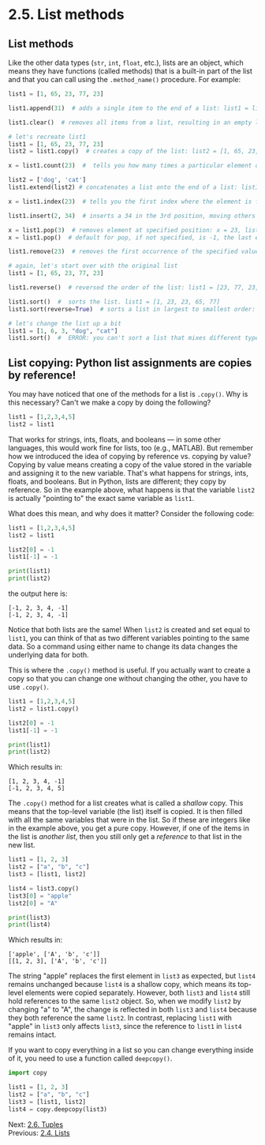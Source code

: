 # 2.5. List methods

## List methods

Like the other data types (`str`, `int`, `float`, etc.), lists are an object, which means they have functions (called
methods) that is a built-in part of the list and that you can call using the `.method_name()` procedure. For example:

```python
list1 = [1, 65, 23, 77, 23]

list1.append(31)  # adds a single item to the end of a list: list1 = list2 = [1, 65, 23, 77, 23, 31]

list1.clear()  # removes all items from a list, resulting in an empty list: list1 = []

# let's recreate list1
list1 = [1, 65, 23, 77, 23]
list2 = list1.copy()  # creates a copy of the list: list2 = [1, 65, 23, 77, 23]

x = list1.count(23)  #  tells you how many times a particular element occurs in a list: x = 2

list2 = ['dog', 'cat']
list1.extend(list2) # concatenates a list onto the end of a list: list1 = [1, 65, 34, 23, 77, 23, 'dog', 'cat']

x = list1.index(23)  # tells you the first index where the element is found: x = 2. will cause error if not in list

list1.insert(2, 34)  # inserts a 34 in the 3rd position, moving others back: list1 = [1, 65, 34, 23, 77, 23, 'dog', 'cat']

x = list1.pop(3)  # removes element at specified position: x = 23, list1 = [1, 65, 34, 77, 23, 'dog', 'cat']
x = list1.pop()  # default for pop, if not specified, is -1, the last element in the list: x = 'cat', list1 = [1, 65, 34, 77, 23, 'dog']

list1.remove(23)  # removes the first occurrence of the specified value from the list: list1 = [1, 65, 34, 77, 'dog']

# again, let's start over with the original list
list1 = [1, 65, 23, 77, 23]

list1.reverse()  # reversed the order of the list: list1 = [23, 77, 23, 65, 1]

list1.sort()  #  sorts the list. list1 = [1, 23, 23, 65, 77]
list1.sort(reverse=True)  # sorts a list in largest to smallest order: list1 = [77, 65, 23, 23, 1]

# let's change the list up a bit
list1 = [1, 6, 3, "dog", "cat"]
list1.sort()  #  ERROR: you can't sort a list that mixes different types of data
```

## List copying: Python list assignments are copies by reference!

You may have noticed that one of the methods for a list is `.copy()`. Why is this necessary? Can't we make a copy by doing
the following?

```python
list1 = [1,2,3,4,5]
list2 = list1
```

That works for strings, ints, floats, and booleans — in some other languages, this would work fine for lists, too (e.g.,
MATLAB). But remember how we introduced the idea of copying by reference vs. copying by value? Copying by value means
creating a copy of the value stored in the variable and assigning it to the new variable. That's what happens for
strings, ints, floats, and booleans. But in Python, lists are different; they copy by reference. So in the example
above, what happens is that the variable `list2` is actually "pointing to" the exact same variable as `list1`.

What does this mean, and why does it matter? Consider the following code:

```python
list1 = [1,2,3,4,5]
list2 = list1

list2[0] = -1
list1[-1] = -1

print(list1)
print(list2)
```

the output here is:

```text
[-1, 2, 3, 4, -1]
[-1, 2, 3, 4, -1]
```

Notice that both lists are the same! When `list2` is created and set equal to `list1`, you can think of that as two
different variables pointing to the same data. So a command using either name to change its data changes the underlying
data for both.

This is where the `.copy()` method is useful. If you actually want to create a copy so that you can change one without
changing the other, you have to use `.copy()`.

```python
list1 = [1,2,3,4,5]
list2 = list1.copy()

list2[0] = -1
list1[-1] = -1

print(list1)
print(list2)
```

Which results in:

```text
[1, 2, 3, 4, -1]
[-1, 2, 3, 4, 5]
```

The `.copy()` method for a list creates what is called a _shallow_ copy. This means that the top-level variable (the
list) itself is copied. It is then filled with all the same variables that were in the list. So if these are integers
like in the example above, you get a pure copy. However, if one of the items in the list is _another list_, then you still
only get a _reference_ to that list in the new list.

```python
list1 = [1, 2, 3]
list2 = ["a", "b", "c"]
list3 = [list1, list2]

list4 = list3.copy()
list3[0] = "apple"
list2[0] = "A"

print(list3)
print(list4)

```

Which results in:

```text
['apple', ['A', 'b', 'c']]
[[1, 2, 3], ['A', 'b', 'c']]
```

The string "apple" replaces the first element in `list3` as expected, but `list4` remains unchanged because `list4` is a
shallow copy, which means its top-level elements were copied separately. However, both `list3` and `list4` still hold
references to the same `list2` object. So, when we modify `list2` by changing "a" to "A", the change is reflected in
both `list3` and `list4` because they both reference the same `list2`. In contrast, replacing `list1` with "apple" in
`list3` only affects `list3`, since the reference to `list1` in `list4` remains intact.

If you want to copy everything in a list so you can change everything inside of it, you need to use a function called
`deepcopy()`.

```python
import copy

list1 = [1, 2, 3]
list2 = ["a", "b", "c"]
list3 = [list1, list2]
list4 = copy.deepcopy(list3)
```

Next: [2.6. Tuples](2.6.%20Tuples.md)<br>
Previous: [2.4. Lists](2.4.%20Lists.md)
